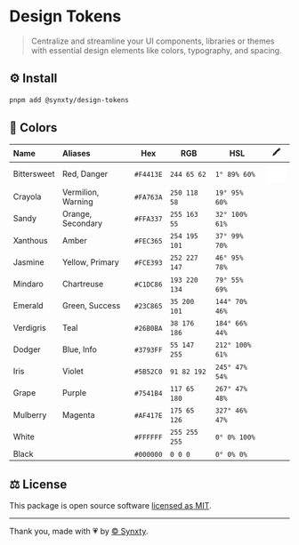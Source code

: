 # Design Tokens

> Centralize and streamline your UI components, libraries or themes with essential design elements like colors, typography, and spacing.

## ⚙️ Install

```bash
pnpm add @synxty/design-tokens
```

## 🎨 Colors

| Name         | Aliases            | Hex       | RGB           | HSL             | 🖍️                                             |
|:------------ |:------------------ |---------- | ------------- | --------------- | ---------------------------------------------- |
| Bittersweet  | Red, Danger        | `#F4413E` | `244 65 62`   | `1° 89% 60%`    | ![bittersweet](.github/assets/bittersweet.svg) |
| Crayola      | Vermilion, Warning | `#FA763A` | `250 118 58`  | `19° 95% 60%`   | |
| Sandy        | Orange, Secondary  | `#FFA337` | `255 163 55`  | `32° 100% 61%`  | |
| Xanthous     | Amber              | `#FEC365` | `254 195 101` | `37° 99% 70%`   | |
| Jasmine      | Yellow, Primary    | `#FCE393` | `252 227 147` | `46° 95% 78%`   | |
| Mindaro      | Chartreuse         | `#C1DC86` | `193 220 134` | `79° 55% 69%`   | |
| Emerald      | Green, Success     | `#23C865` | `35 200 101`  | `144° 70% 46%`  | |
| Verdigris    | Teal               | `#26B0BA` | `38 176 186`  | `184° 66% 44%`  | |
| Dodger       | Blue, Info         | `#3793FF` | `55 147 255`  | `212° 100% 61%` | |
| Iris         | Violet             | `#5B52C0` | `91 82 192`   | `245° 47% 54%`  | |
| Grape        | Purple             | `#7541B4` | `117 65 180`  | `267° 47% 48%`  | |
| Mulberry     | Magenta            | `#AF417E` | `175 65 126`  | `327° 46% 47%`  | |
| White        |                    | `#FFFFFF` | `255 255 255` | `0° 0% 100%`    | |
| Black        |                    | `#000000` | `0 0 0`       | `0° 0% 0%`      | |

## ⚖️ License

This package is open source software [licensed as MIT](LICENSE).

---
Thank you, made with 💗 by [&copy; Synxty](https://github.com/synxty).
